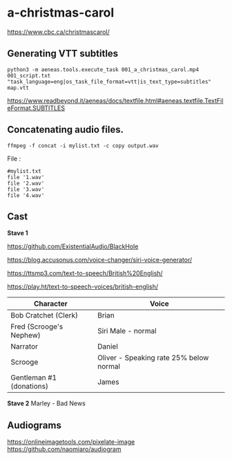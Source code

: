 # a-christmas-carol

https://www.cbc.ca/christmascarol/

## Generating VTT subtitles
```
python3 -m aeneas.tools.execute_task 001_a_christmas_carol.mp4 001_script.txt "task_language=eng|os_task_file_format=vtt|is_text_type=subtitles" map.vtt
```

https://www.readbeyond.it/aeneas/docs/textfile.html#aeneas.textfile.TextFileFormat.SUBTITLES

## Concatenating audio files.
```
ffmpeg -f concat -i mylist.txt -c copy output.wav
```

File :

```
#mylist.txt
file '1.wav'
file '2.wav'
file '3.wav'
file '4.wav'
```

## Cast

**Stave 1**

https://github.com/ExistentialAudio/BlackHole

https://blog.accusonus.com/voice-changer/siri-voice-generator/

https://ttsmp3.com/text-to-speech/British%20English/

https://play.ht/text-to-speech-voices/british-english/



| Character | Voice |
| --- | --- |
| Bob Cratchet (Clerk) | Brian |
| Fred (Scrooge's Nephew) | Siri Male - normal  |
| Narrator | Daniel |
| Scrooge | Oliver - Speaking rate 25% below normal |
| Gentleman #1 (donations) | James |


**Stave 2**
Marley - Bad News

## Audiograms

https://onlineimagetools.com/pixelate-image
https://github.com/naomiaro/audiogram

